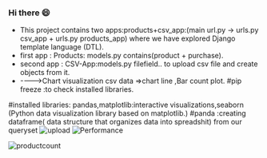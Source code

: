 ###  Hi there 😄 



- This project contains two apps:products+csv_app:(main url.py -> urls.py csv_app + urls.py products_app)
where we have explored Django template language (DTL).
- first app : Products: models.py contains(product + purchase).
- second app : CSV-App:models.py filefield.. to upload csv file and create objects from it.
- ---->Chart visualization csv data =>chart line ,Bar count plot.
#pip freeze :to check installed libraries.

#installed libraries: pandas,matplotlib:interactive visualizations,seaborn (Python data visualization library based on matplotlib.) 
#panda :creating dataframe( data structure that organizes data into spreadshit) from our queryset
![upload](https://user-images.githubusercontent.com/48589743/197422409-923971e4-f89b-495f-8d85-ac3fbffb7bad.PNG)
![Performance](https://user-images.githubusercontent.com/48589743/197422414-00be55fc-56ea-4ae0-bcff-247df3f5ef10.PNG)

![productcount](https://user-images.githubusercontent.com/48589743/197422441-5187c0c7-f4c1-423d-837b-b722092cc123.PNG)
